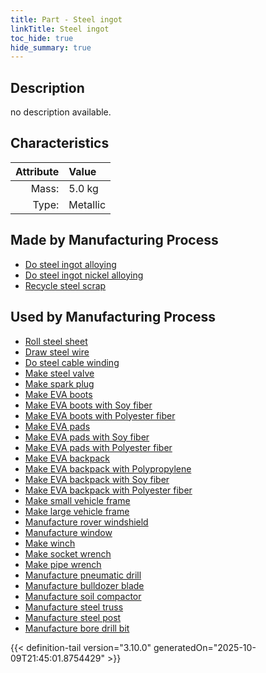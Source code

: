 ```yaml
---
title: Part - Steel ingot
linkTitle: Steel ingot
toc_hide: true
hide_summary: true
---
```

<!-- This is generated by the MarsSim HelpGenertor, do not edit. -->

## Description
no description available.

## Characteristics

| Attribute      | Value |
|--------:|:------|
|Mass:|5.0 kg|
|Type:|Metallic|

## Made by Manufacturing Process

- [Do steel ingot alloying](/docs/definitions/process/do-steel-ingot-alloying)
- [Do steel ingot nickel alloying](/docs/definitions/process/do-steel-ingot-nickel-alloying)
- [Recycle steel scrap](/docs/definitions/process/recycle-steel-scrap)

## Used by Manufacturing Process

- [Roll steel sheet](/docs/definitions/process/roll-steel-sheet)
- [Draw steel wire](/docs/definitions/process/draw-steel-wire)
- [Do steel cable winding](/docs/definitions/process/do-steel-cable-winding)
- [Make steel valve](/docs/definitions/process/make-steel-valve)
- [Make spark plug](/docs/definitions/process/make-spark-plug)
- [Make EVA boots](/docs/definitions/process/make-eva-boots)
- [Make EVA boots with Soy fiber](/docs/definitions/process/make-eva-boots-with-soy-fiber)
- [Make EVA boots with Polyester fiber](/docs/definitions/process/make-eva-boots-with-polyester-fiber)
- [Make EVA pads](/docs/definitions/process/make-eva-pads)
- [Make EVA pads with Soy fiber](/docs/definitions/process/make-eva-pads-with-soy-fiber)
- [Make EVA pads with Polyester fiber](/docs/definitions/process/make-eva-pads-with-polyester-fiber)
- [Make EVA backpack](/docs/definitions/process/make-eva-backpack)
- [Make EVA backpack with Polypropylene](/docs/definitions/process/make-eva-backpack-with-polypropylene)
- [Make EVA backpack with Soy fiber](/docs/definitions/process/make-eva-backpack-with-soy-fiber)
- [Make EVA backpack with Polyester fiber](/docs/definitions/process/make-eva-backpack-with-polyester-fiber)
- [Make small vehicle frame](/docs/definitions/process/make-small-vehicle-frame)
- [Make large vehicle frame](/docs/definitions/process/make-large-vehicle-frame)
- [Manufacture rover windshield](/docs/definitions/process/manufacture-rover-windshield)
- [Manufacture window](/docs/definitions/process/manufacture-window)
- [Make winch](/docs/definitions/process/make-winch)
- [Make socket wrench](/docs/definitions/process/make-socket-wrench)
- [Make pipe wrench](/docs/definitions/process/make-pipe-wrench)
- [Manufacture pneumatic drill](/docs/definitions/process/manufacture-pneumatic-drill)
- [Manufacture bulldozer blade](/docs/definitions/process/manufacture-bulldozer-blade)
- [Manufacture soil compactor](/docs/definitions/process/manufacture-soil-compactor)
- [Manufacture steel truss](/docs/definitions/process/manufacture-steel-truss)
- [Manufacture steel post](/docs/definitions/process/manufacture-steel-post)
- [Manufacture bore drill bit](/docs/definitions/process/manufacture-bore-drill-bit)



{{< definition-tail version="3.10.0" generatedOn="2025-10-09T21:45:01.8754429" >}}



